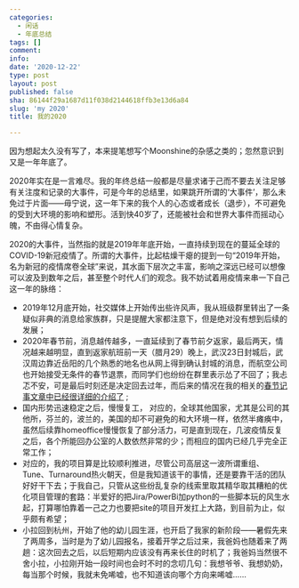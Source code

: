 ```yaml
---
categories:
  - 闲话
  - 年底总结
tags: []
comment: 
info: 
date: '2020-12-22'
type: post
layout: post
published: false
sha: 86144f29a1687d11f038d2144618ffb3e13d6a84
slug: 'my 2020'
title: 我的2020

---
```

因为想起太久没有写了，本来提笔想写个Moonshine的杂感之类的；忽然意识到又是一年年底了。

2020年实在是一言难尽。我的年终总结一般都是尽量求诸于己而不要去关注足够有关注度和记录的大事件，可是今年的总结里，如果跳开所谓的‘大事件’，那么未免过于片面——毋宁说，这一年下来的我个人的心态或者成长（退步），不可避免的受到大环境的影响和塑形。活到快40岁了，还能被社会和世界大事件而摇动心魄，不由得心情复杂。

2020的大事件，当然指的就是2019年年底开始，一直持续到现在的蔓延全球的COVID-19新冠疫情了。所谓的大事件，比起枯燥干瘪的提到一句“2019年开始，名为新冠的疫情席卷全球”来说，其水面下层次之丰富，影响之深远已经可以想像可以波及到数年之后，甚至整个时代人们的观念。我不妨试着用疫情来串一下自己这一年的脉络：

- 2019年12月底开始，社交媒体上开始传出些许风声，我从班级群里转出了一条疑似非典的消息给家族群，只是提醒大家都注意下，但是绝对没有想到后续的发展；
- 2020年春节前，消息越传越多，一直延续到了春节前夕返家，最后两天，情况越来越明显，直到返家航班前一天（腊月29）晚上，武汉23日封城后，武汉周边靠近岳阳的几个熟悉的地名也从网上得到确认封城的消息，而航空公司也开始接受无条件的春节退票，而同学们也纷纷在群里表示怂了不回了；我忐忑不安，可是最后时刻还是决定回去过年，而后来的情况在我的相关的[春节记事文章中已经很详细的介绍了](https://shinemoon.github.io/the-post-9551) ;
- 国内形势迅速稳定之后，慢慢复工， 对应的，全球其他国家，尤其是公司的其他所，芬兰的，波兰的，美国的却不可避免的和大环境一样，依然半瘫痪中，虽然后续靠homeoffice慢慢恢复了部分活力，可是直到现在，几波疫情反复之后，各个所能回办公室的人数依然非常的少；而相应的国内已经几乎完全正常工作；
- 对应的，我的项目算是比较顺利推进，尽管公司高层这一波所谓重组、Tune、Turnaround热火朝天，但是我知道该干的事情，还是要靠干活的团队好好干下去；于我自己，只管从这些纷乱复杂的线索里取其精华取其糟粕的优化项目管理的套路：半爱好的把Jira/PowerBi加python的一些脚本玩的风生水起，打算哪怕靠着一己之力也要把site的项目开发扛上大路，到目前为止，似乎颇有希望；
- 小拉回到杭州，开始了他的幼儿园生涯，也开启了我家的新阶段——暑假先来了两周多，当时是为了幼儿园报名，接着开学之后过来，我爸妈也随着来了两趟：这次回去之后，以后短期内应该没有再来长住的时机了；我爸妈当然很不舍小拉，小拉刚开始一段时间也会时不时的念叨几句：我想爷爷、我想奶奶，每当那个时候，我就未免唏嘘，也不知道该向哪个方向来唏嘘……
